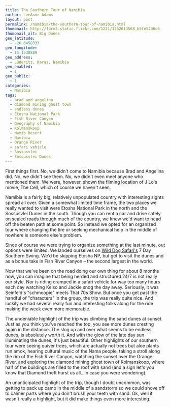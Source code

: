 ```yaml
---
title: The Southern Tour of Namibia
author: LeeAnne Adams
layout: post
permalink: /namibia/the-southern-tour-of-namibia.html
thumbnail: http://farm2.static.flickr.com/1221/1252013568_b5fe5236c6
thumbnail_alt: Big Dunes
geo_latitude:
  - -26.6458333
geo_longitude:
  - 15.1538889
geo_address:
  - Lüderitz, Karas, Namibia
geo_enabled:
  - 1
geo_public:
  - 1
categories:
  - Namibia
tags:
  - brad and angelina
  - diamond mining ghost town
  - endless dunes
  - Etosha National Park
  - Fish River Canyon
  - Geography of Namibia
  - Kolmanskoop
  - Namib Desert
  - Namibia
  - Orange River
  - safari vehicle
  - Sossusvlei
  - Sossusvlei Dunes
---
```

First things first. No, we didn't come to Namibia because Brad and Angelina did. No, we didn't see them. No, we didn't even meet anyone who mentioned them. We were, however, shown the filming location of J Lo's movie, The Cell, which of course we haven't seen.

Namibia is a fairly big, relatively unpopulated country with interesting sights spread all over. Given a somewhat limited time frame, the two places we really wanted to visit were Etosha National Park in the north and the Sossusvlei Dunes in the south. Though you can rent a car and drive safely on sealed roads through much of the country, we knew we'd want to head off the beaten path at some point. So instead we opted for an organized tour where changing the tire or seeking mechanical help in the middle of nowhere is someone else's problem.

Since of course we were trying to organize something at the last minute, out options were limited. We landed ourselves on [Wild Dog Safari's][1] 7 Day Southern Swing. We'd be skipping Etosha NP, but get to visit the dunes and as a bonus take in Fish River Canyon – the second largest in the world.

Now that we've been on the road doing our own thing for about 8 months now, you can imagine that being herded and structured 24/7 is not really our style. Nor is riding cramped in a safari vehicle for way too many hours each day watching Kelso and Jackie snog the day away. Seriously, it was Seinfeld's "schmoopie" meets That 70s Show. But once you get past the handful of "characters" in the group, the trip was really quite nice. And luckily we had several really fun and interesting folks along for the ride making the week even more memorable.

The undeniable highlight of the trip was climbing the sand dunes at sunset. Just as you think you've reached the top, you see more dunes cresting again in the distance. The slog up and over what seems to be endless dunes, is absolutely worth it. And with the glow of the late day sun illuminating the dunes, it's just beautiful. Other highlights of our southern tour were seeing quiver trees, which are actually not trees but aloe plants run amok, hearing cultural music of the Nama people, taking a stroll along the rim of the Fish River Canyon, watching the sunset over the Orange River, and exploring the diamond mining ghost town of Kolmanskoop, where half of the buildings are filled to the roof with sand (and a sign let's you know that Diamond theft hurst us all…in case you were wondering).

An unanticipated highlight of the trip, though I doubt uncommon, was getting to pack up camp in the middle of a sandstorm so we could shove off to calmer parts where you don't brush your teeth with sand. Ok, well it wasn't really a highlight, but it did make things even more interesting.

[1]: http://www.wilddog-safaris.com/ "Wild Dog Safari"